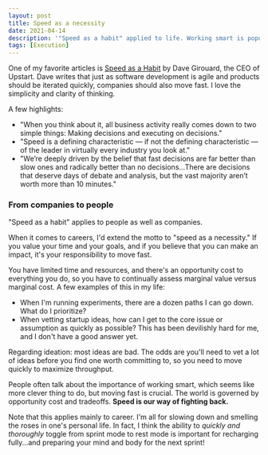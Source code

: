 ```yaml
---
layout: post
title: Speed as a necessity
date: 2021-04-14
description: '"Speed as a habit" applied to life. Working smart is popular, but working hard is crucial.'
tags: [Execution]
---
```

One of my favorite articles is [Speed as a Habit](https://review.firstround.com/speed-as-a-habit) by Dave Girouard, the CEO of Upstart. Dave writes that just as software development is agile and products should be iterated quickly, companies should also move fast. I love the simplicity and clarity of thinking.

A few highlights:
- "When you think about it, all business activity really comes down to two simple things: Making decisions and executing on decisions."
- "Speed is a defining characteristic — if not the defining characteristic — of the leader in virtually every industry you look at."
- "We’re deeply driven by the belief that fast decisions are far better than slow ones and radically better than no decisions...There are decisions that deserve days of debate and analysis, but the vast majority aren’t worth more than 10 minutes."

### From companies to people
"Speed as a habit" applies to people as well as companies.

When it comes to careers, I'd extend the motto to "speed as a necessity." If you value your time and your goals, and if you believe that you can make an impact, it's your responsibility to move fast.

You have limited time and resources, and there's an opportunity cost to everything you do, so you have to continually assess marginal value versus marginal cost. A few examples of this in my life:
- When I'm running experiments, there are a dozen paths I can go down. What do I prioritize?
- When vetting startup ideas, how can I get to the core issue or assumption as quickly as possible? This has been devilishly hard for me, and I don't have a good answer yet.

Regarding ideation: most ideas are bad. The odds are you'll need to vet a lot of ideas before you find one worth committing to, so you need to move quickly to maximize throughput.

People often talk about the importance of working smart, which seems like more clever thing to do, but moving fast is crucial. The world is governed by opportunity cost and tradeoffs. **Speed is our way of fighting back.**

Note that this applies mainly to career. I'm all for slowing down and smelling the roses in one's personal life. In fact, I think the ability to *quickly and thoroughly* toggle from sprint mode to rest mode is important for recharging fully...and preparing your mind and body for the next sprint!
